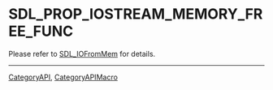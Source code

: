 # SDL_PROP_IOSTREAM_MEMORY_FREE_FUNC

Please refer to [SDL_IOFromMem](SDL_IOFromMem) for details.

----
[CategoryAPI](CategoryAPI), [CategoryAPIMacro](CategoryAPIMacro)

